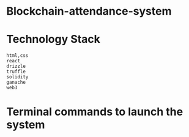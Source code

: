 # Blockchain-attendance-system
  
  
# Technology Stack
    html,css
    react
    drizzle
    truffle
    solidity
    ganache
    web3
  
 # Terminal commands to launch the system
   
